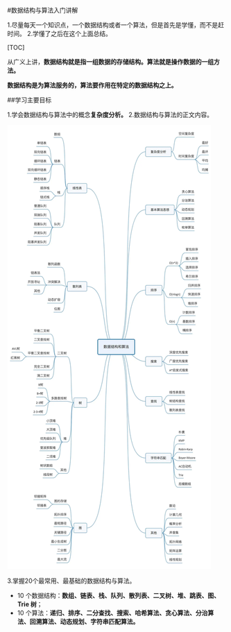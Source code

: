 #数据结构与算法入门讲解

1.尽量每天一个知识点，一个数据结构或者一个算法，但是首先是学懂，而不是赶时间。
2.学懂了之后在这个上面总结。

[TOC]

从广义上讲，**数据结构就是指一组数据的存储结构。算法就是操作数据的一组方法。**

**数据结构是为算法服务的，算法要作用在特定的数据结构之上。**

##学习主要目标

1.学会数据结构与算法中的概念**复杂度分析。**
2.数据结构与算法的正文内容。

![数据结构与算法知识点.webp](./图片/数据结构与算法知识点.webp)


3.掌握20个最常用、最基础的数据结构与算法。
- 10 个数据结构：**数组、链表、栈、队列、散列表、二叉树、堆、跳表、图、Trie 树**；
- 10 个算法：**递归、排序、二分查找、搜索、哈希算法、贪心算法、分治算法、回溯算法、动态规划、字符串匹配算法。**

